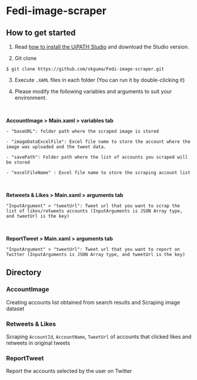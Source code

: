 # Fedi-image-scraper

## How to get started
 1. Read [how to install the UiPATH Studio](https://uipath.tistory.com/81) and download the Studio version.

2. Git clone
```
$ git clone https://github.com/skguma/Fedi-image-scraper.git
```

3. Execute `.XAML` files in each folder (You can run it by double-clicking it)

4. Please modify the following variables and arguments to suit your environment.  

<br/>

**AccountImage > Main.xaml > variables tab**
```
- "baseURL": folder path where the scraped image is stored

- "imageDataExcelFile": Excel file name to store the account where the image was uploaded and the tweet data.

- "savePath": Folder path where the list of accounts you scraped will be stored

- "excelFileName" : Excel file name to store the scraping account list
```

<br/>

**Retweets & Likes > Main.xaml > arguments tab**

```
"InputArgument" > "tweetUrl": Tweet url that you want to scrap the list of likes/retweets accounts (InputArguments is JSON Array type, and tweetUrl is the key)
```

<br/>

**ReportTweet > Main.xaml > arguments tab**

```
"InputArgument" > "tweetUrl": Tweet url that you want to report on Twitter (InputArguments is JSON Array type, and tweetUrl is the key)
```

## Directory
### AccountImage  
Creating accounts list obtained from search results and Scraping image dataset

### Retweets & Likes 
Scraping `AccountId`, `AccountName`, `TweetUrl` of accounts that clicked likes and retweets in original tweets

### ReportTweet 
Report the accounts selected by the user on Twitter
